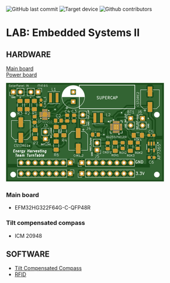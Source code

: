![GitHub last commit](https://img.shields.io/github/last-commit/jonacappelle/Embedded-Systems-II-Lab.svg)
![Target device](https://img.shields.io/badge/target%20device-EFM32HG322F64G-yellow.svg)
![Github contributors](https://img.shields.io/github/contributors/jonacappelle/Embedded-Systems-II-Lab)
# LAB: Embedded Systems II

## HARDWARE

[Main board](https://github.com/jonacappelle/Embedded-Systems-II-Lab/tree/master/Hardware)  
[Power board](https://github.com/jonacappelle/Embedded-Systems-II-Lab/tree/master/Hardware)


![alt text](https://github.com/jonacappelle/Embedded-Systems-II-Lab/blob/master/VoedingDesign_pcb/renders/top.svg)



### Main board

- EFM32HG322F64G-C-QFP48R


### Tilt compensated compass

- ICM 20948

## SOFTWARE

- [Tilt Compensated Compass](https://github.com/jonacappelle/Embedded-Systems-II-Lab/tree/master/Embedded_II_ICM_20948)
- [RFID]()
